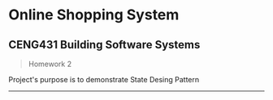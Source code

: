 # Online  Shopping System

## CENG431 Building Software Systems

> Homework 2

 Project's purpose is to demonstrate State Desing Pattern 
 
 ---
